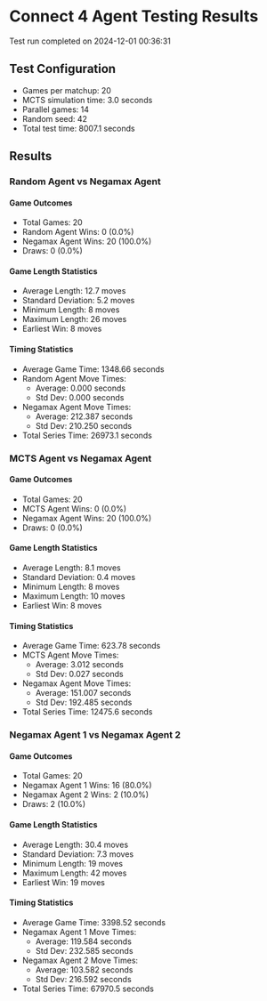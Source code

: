 # Connect 4 Agent Testing Results
Test run completed on 2024-12-01 00:36:31

## Test Configuration
- Games per matchup: 20
- MCTS simulation time: 3.0 seconds
- Parallel games: 14
- Random seed: 42
- Total test time: 8007.1 seconds

## Results

### Random Agent vs Negamax Agent

#### Game Outcomes
- Total Games: 20
- Random Agent Wins: 0 (0.0%)
- Negamax Agent Wins: 20 (100.0%)
- Draws: 0 (0.0%)

#### Game Length Statistics
- Average Length: 12.7 moves
- Standard Deviation: 5.2 moves
- Minimum Length: 8 moves
- Maximum Length: 26 moves
- Earliest Win: 8 moves

#### Timing Statistics
- Average Game Time: 1348.66 seconds
- Random Agent Move Times:
  - Average: 0.000 seconds
  - Std Dev: 0.000 seconds
- Negamax Agent Move Times:
  - Average: 212.387 seconds
  - Std Dev: 210.250 seconds
- Total Series Time: 26973.1 seconds

### MCTS Agent vs Negamax Agent

#### Game Outcomes
- Total Games: 20
- MCTS Agent Wins: 0 (0.0%)
- Negamax Agent Wins: 20 (100.0%)
- Draws: 0 (0.0%)

#### Game Length Statistics
- Average Length: 8.1 moves
- Standard Deviation: 0.4 moves
- Minimum Length: 8 moves
- Maximum Length: 10 moves
- Earliest Win: 8 moves

#### Timing Statistics
- Average Game Time: 623.78 seconds
- MCTS Agent Move Times:
  - Average: 3.012 seconds
  - Std Dev: 0.027 seconds
- Negamax Agent Move Times:
  - Average: 151.007 seconds
  - Std Dev: 192.485 seconds
- Total Series Time: 12475.6 seconds

### Negamax Agent 1 vs Negamax Agent 2

#### Game Outcomes
- Total Games: 20
- Negamax Agent 1 Wins: 16 (80.0%)
- Negamax Agent 2 Wins: 2 (10.0%)
- Draws: 2 (10.0%)

#### Game Length Statistics
- Average Length: 30.4 moves
- Standard Deviation: 7.3 moves
- Minimum Length: 19 moves
- Maximum Length: 42 moves
- Earliest Win: 19 moves

#### Timing Statistics
- Average Game Time: 3398.52 seconds
- Negamax Agent 1 Move Times:
  - Average: 119.584 seconds
  - Std Dev: 232.585 seconds
- Negamax Agent 2 Move Times:
  - Average: 103.582 seconds
  - Std Dev: 216.592 seconds
- Total Series Time: 67970.5 seconds

